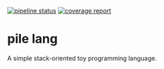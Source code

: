 [![pipeline status](https://gitlab.com/0x28/pile-lang/badges/master/pipeline.svg)](https://gitlab.com/0x28/pile-lang/-/commits/master)
[![coverage report](https://gitlab.com/0x28/pile-lang/badges/master/coverage.svg)](https://gitlab.com/0x28/pile-lang/-/commits/master)

# pile lang

A simple stack-oriented toy programming language.